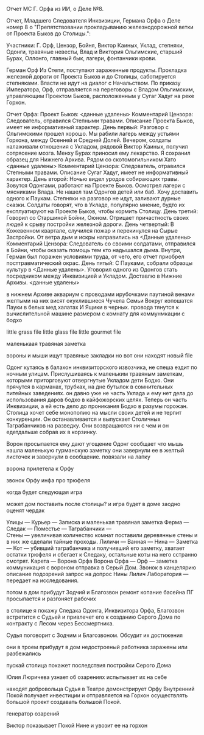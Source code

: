 
Отчет МС Г. Орфа из ИИ, о Деле №8.

Отчет, Младшего Следователя Инквизиции, Германа Орфа о Деле номер 8 о "Препятствовании прокладыванию железнодорожной ветки от Проекта Быков до Столицы.":

Участники: Г. Орф, Цензор, Бойня, Виктор Каиных, Уклад, степняки, Одонги, травяные невесты, Влад и Виктория Ольгимские, старший Бурах, Оллонго, главный бык, лагери, фонтанчики крови.

Герман Орф
	Из Степи, поступают зараженные продукты. Прокладка железной дороги от Проекта Быков и до Столицы, саботируется степняками. Власти не идут на диалог с Начальством. По приказу Императора, Орф, отправляется на переговоры с Владом Ольгимским, управляющим Проектом Быков, расположенным у Сугаг Хадуг на реке Горхон.
	  
Отчет Орфа:
	Проект Быков: <данные удалены>
		Комментарий Цензора: Следователь, отравился Степными травами. Описание Проекта Быков, имеет не информативный характер. 
	День первый:
		Разговор с Ольгимскими прошел хорошо. Мы рабили лагерь между устьями Горхона, между Осенней и Средней Долей. Вечером, солдаты налаживали отношения с Укладом, рядовой Виктор Каиных, получил сотрясение мозга. Менху Бурах приносил ему лекарство. Я сохранил образец для Нижнего Архива. Рядом со скотомогильником Хато <данные удалены>
			Комментарий Цензора: Следователь, отравился Степными травами. Описание Сугаг Хадуг, имеет не информативный характер.
	День второй:
		Ночью видел уродов собирающих травы. Зовутся Одонгами, работают на Проекте Быков. Осмотрел лагери с мясниками Влада. Не нашел там Одонгов детей или баб. Хочу доставить одного к Паукам. Степняки на разговор не идут, заливают дурные сказки.
		Солдаты говорят, что в Укладе, популярно мнение, будто их експлуатируют на Проекте Быков, чтобы кормить Столицу.
	День третий:
		Говорил со Старшиной Бойни, Оюном. Отрицает причастность своих людей к срыву постройки железной дороги.
	День четвертый:
		В Кожевенном квартале, случился пожар и перекинулся на Сырые Застройки. От ветра дым и искры направились на <Данные удалены>
			Комментарий Цензора: Следователь со своими солдатами, отправился в Бойни, чтобы оказать помощь тем кто надышался дыма. Внутри, Герман был поражен условиями труда, от чего, его отчет приобрел посттравматический окрас.
	День пятый:
		С Пауками, собрали образцы культур в <Данные удалены>. Уговорил одного из Одонгов стать посредником между Инквизицией и Укладом. Доставлю в Нижние Архивы.
	<данные удалены>






в нижнем Архиве аквариум с проводами ирубочками паутиной венами желтыми на них висят окуклившиеся Чучела Семьи
Вокруг копошатся Пауки в белых мед халатах
И Ящики в черных.
провода тянутся к вычислительной машине размером с комнату для коммунмкации с бодхо








little grass file
little glass file
little gourmet file

маленькаая травяная заметка

вороны и мыши ищут травяные закладки
но вот они находят новый file

Одонг кутаясь в балахон инквизиторского извозчика, не спеша ездит по ночным улицам. Прислушиваясь к маленьким травяным заметкам, которыми приторговуют отвергнутые Укладом дети Бодхо. Они прячутся в карманах, трубках, на дне бутылок в сомнительных питейных заведениях. он давно уже не часть Уклада и ему нет дела до использования даров бодхо в кайфожорских целях. Теперь он часть Инквизиции, а ей есть дело до проникания Бодхо в разумы горожан. Столица хочет себе монополию на мысли своих детей и не терпит конкуренции. Он останавливается и выпускает Столичных Таграбанчиков на разведку. Они возвращаются ни с чем и он едетдальше собрав их в корзинку.
  
Ворон просыпается ему дают угощение
Одонг сообщает что мышь нашла маленькую гурманскую заметку
они завернули ее в желтый листочек и завернули в сообщение. повязали на лапку

ворона прилетела к Орфу

звонок Орфу
инфа про трюфеля

когда будет следующая игра

может дом поставить после столицы?
и игра будет в доме
заодно оценят чердак

Улицы — 
Курьер — Записка и маленькая травяная заметка
Ферма — 
Следак — 
Поместье — 
Таграбанчики —  
Стены — увеличивая количество комнат поставили деревянные стены и в них же сделали тайные проходы. 
Лиличи — 
Ванная — 
Нина — 
Заметка — 
Кот — убивший таграбанчика и получивший его заметку, хватает остатки трюфеля и сбегает к Следаку, остальные коты на него сстранно смотрят.
Карета — Ворона Орфа
Ворона Орфа — 
Орф — заметка коммуникация с вороном отправка в Серый Дом. Звонок в канцелярию описание подозрений запрос на допрос Нины Лилич
Лаборатория — передает на исследования.

потом в дом прибудут Зодчий и Благозвон
ремонт копание басейна
ПГ просыпается и разгоняет рабочих

 в столице я покажу Следака Одонга, Инквизитора Орфа,  Благозвон встретится с Судьей и привлечет его к созданию Серого Дома по контракту с Лесом через Бессмертника.

Судья поговорит с Зодчим и Благозвоном. Обсудит их достижения

они в троем прибудут в дом недостроеный работника заражены или разбежались

пускай столица покажет последствия постройки Серого Дома

Юлия Люричева узнает об озарениях испытывает их на себе

находят добровольца Судья в Театре демонстрирует Орфу Внутренний Покой получает инвестиции и отправляется на Горхон осуществлять большой проект создавать большой Покой.

генератор озарений

Виктор показывает Покой Нине и увозит ее на горхон
